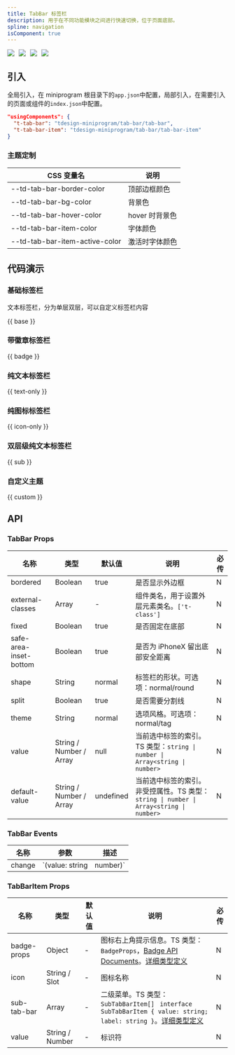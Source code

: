 ```yaml
---
title: TabBar 标签栏
description: 用于在不同功能模块之间进行快速切换，位于页面底部。
spline: navigation
isComponent: true
---
```


<span class="coverages-badge" style="margin-right: 10px"><img src="https://img.shields.io/badge/coverages%3A%20lines-100%25-blue" /></span><span class="coverages-badge" style="margin-right: 10px"><img src="https://img.shields.io/badge/coverages%3A%20functions-100%25-blue" /></span><span class="coverages-badge" style="margin-right: 10px"><img src="https://img.shields.io/badge/coverages%3A%20statements-100%25-blue" /></span><span class="coverages-badge" style="margin-right: 10px"><img src="https://img.shields.io/badge/coverages%3A%20branches-93%25-blue" /></span>
## 引入

全局引入，在 miniprogram 根目录下的`app.json`中配置，局部引入，在需要引入的页面或组件的`index.json`中配置。

```json
"usingComponents": {
  "t-tab-bar": "tdesign-miniprogram/tab-bar/tab-bar",
  "t-tab-bar-item": "tdesign-miniprogram/tab-bar/tab-bar-item"
}
```

### 主题定制

CSS 变量名|说明
--|--
--td-tab-bar-border-color|顶部边框颜色
--td-tab-bar-bg-color|背景色
--td-tab-bar-hover-color|hover 时背景色
--td-tab-bar-item-color | 字体颜色
--td-tab-bar-item-active-color | 激活时字体颜色
## 代码演示



### 基础标签栏

文本标签栏，分为单层双层，可以自定义标签栏内容

{{ base }}

### 带徽章标签栏

{{ badge }}

### 纯文本标签栏

{{ text-only }}

### 纯图标标签栏

{{ icon-only }}

### 双层级纯文本标签栏

{{ sub }}

### 自定义主题

{{ custom }}

## API
### TabBar Props

名称 | 类型 | 默认值 | 说明 | 必传
-- | -- | -- | -- | --
bordered | Boolean | true | 是否显示外边框 | N
external-classes | Array | - | 组件类名，用于设置外层元素类名。`['t-class']` | N
fixed | Boolean | true | 是否固定在底部 | N
safe-area-inset-bottom | Boolean | true | 是否为 iPhoneX 留出底部安全距离 | N
shape | String | normal | 标签栏的形状。可选项：normal/round | N
split | Boolean | true | 是否需要分割线 | N
theme | String | normal | 选项风格。可选项：normal/tag | N
value | String / Number / Array | null | 当前选中标签的索引。TS 类型：`string \| number \| Array<string \| number>` | N
default-value | String / Number / Array | undefined | 当前选中标签的索引。非受控属性。TS 类型：`string \| number \| Array<string \| number>` | N

### TabBar Events

名称 | 参数 | 描述
-- | -- | --
change | `(value: string | number)` | 选中标签切换时触发

### TabBarItem Props

名称 | 类型 | 默认值 | 说明 | 必传
-- | -- | -- | -- | --
badge-props | Object | - | 图标右上角提示信息。TS 类型：`BadgeProps`，[Badge API Documents](./badge?tab=api)。[详细类型定义](https://github.com/Tencent/tdesign-miniprogram/tree/develop/src/tab-bar/type.ts) | N
icon | String / Slot | - | 图标名称 | N
sub-tab-bar | Array | - | 二级菜单。TS 类型：`SubTabBarItem[] ` `interface SubTabBarItem { value: string; label: string }`。[详细类型定义](https://github.com/Tencent/tdesign-miniprogram/tree/develop/src/tab-bar/type.ts) | N
value | String / Number | - | 标识符 | N
